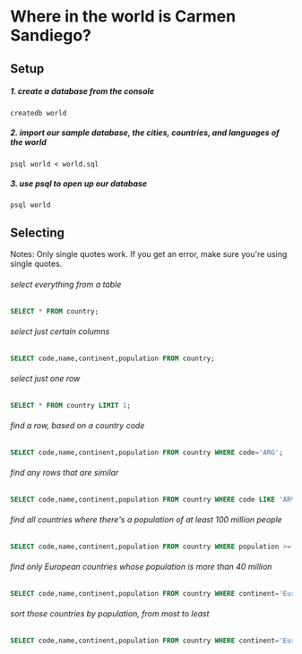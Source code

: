 # Where in the world is Carmen Sandiego?

## Setup

##### 1. create a database from the console
`createdb world`

##### 2. import our sample database, the cities, countries, and languages of the world
`psql world < world.sql`

##### 3. use psql to open up our database
`psql world`

## Selecting

Notes: Only single quotes work. If you get an error, make sure you're using single quotes.

###### select everything from a table
```SQL
SELECT * FROM country;
```

###### select just certain columns
```SQL
SELECT code,name,continent,population FROM country;
```

###### select just one row
```SQL
SELECT * FROM country LIMIT 1;
```

###### find a row, based on a country code
```SQL
SELECT code,name,continent,population FROM country WHERE code='ARG';
```

###### find any rows that are similar
```SQL
SELECT code,name,continent,population FROM country WHERE code LIKE 'AR%';
```

###### find all countries where there's a population of at least 100 million people
```SQL
SELECT code,name,continent,population FROM country WHERE population >= 100000000;
```


###### find only European countries whose population is more than 40 million
```SQL
SELECT code,name,continent,population FROM country WHERE continent='Europe' AND population > 40000000;
```

###### sort those countries by population, from most to least
```SQL
SELECT code,name,continent,population FROM country WHERE continent='Europe' AND population > 40000000 ORDER BY population DESC;
```
